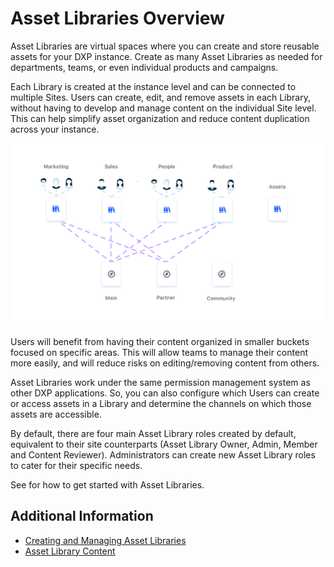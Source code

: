 # Asset Libraries Overview

Asset Libraries are virtual spaces where you can create and store reusable assets for your DXP instance. <!--It supports Web Content, Documents and Media, and Collections.--> Create as many Asset Libraries as needed <!--to group content--> for departments, teams, or even individual products and campaigns.

Each Library is created at the instance level and can be connected to multiple Sites.<!--Each Library is instance-scoped and can be connected to multiple Sites, so their assets can be accessed and used for ___.--> Users can create, edit, and remove assets in each Library, without having to develop and manage content on the individual Site level. This can help simplify asset organization and reduce content duplication across your instance.

![](./asset-libraries-overview/images/01.png)

Users will benefit from having their content organized in smaller buckets focused on specific areas. This will allow teams to manage their content more easily, and will reduce risks on editing/removing content from others.

Asset Libraries work under the same permission management system as other DXP applications. So, you can also configure which Users can create or access assets in a Library and determine the channels on which those assets are accessible.

By default, there are four main Asset Library roles created by default, equivalent to their site counterparts (Asset Library Owner, Admin, Member and Content Reviewer). Administrators can create new Asset Library roles to cater for their specific needs.

See []() for how to get started with Asset Libraries.

## Additional Information

* [Creating and Managing Asset Libraries](./creating-and-managing-asset-libraries.md)
* [Asset Library Content](./asset-library-content.md)
